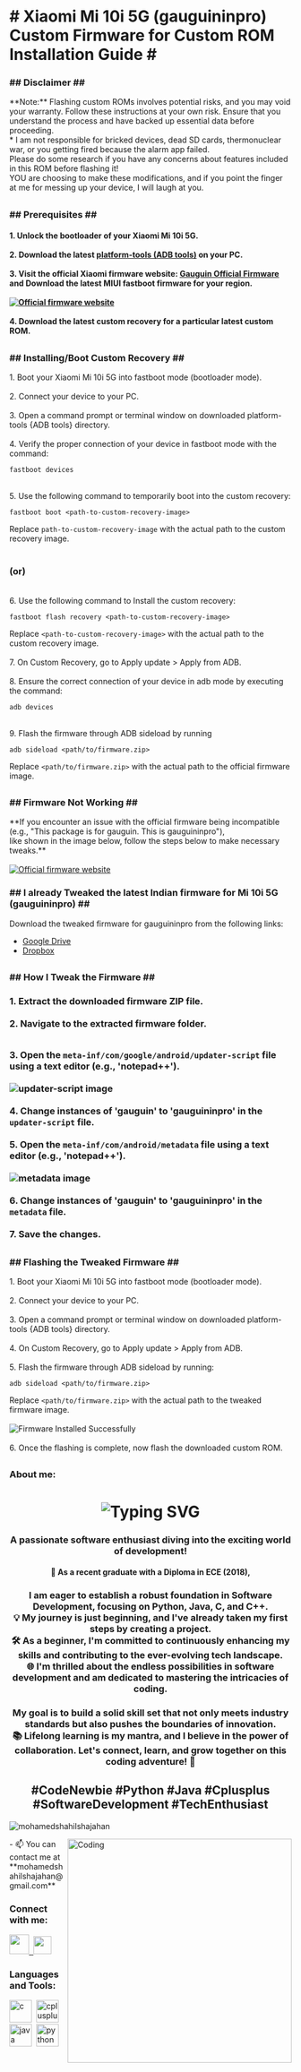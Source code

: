 <h1># Xiaomi Mi 10i 5G (gauguininpro) Custom Firmware for Custom ROM Installation Guide #</h1>
<h3>## Disclaimer ##</h3>
<p>**Note:** Flashing custom ROMs involves potential risks, and you may void your warranty. Follow these instructions at your own risk. Ensure that you understand the process and have backed up essential data before proceeding.<br>
* I am not responsible for bricked devices, dead SD cards, thermonuclear war, or you getting fired because the alarm app failed.<br> Please do some research if you have any concerns about features included in this ROM before flashing it!<br> YOU are choosing to make these modifications, and if you point the finger at me for messing up your device, I will laugh at you.
</p>
<h2></h2>
<h3>## Prerequisites ##</h3>
<h4>1. Unlock the bootloader of your Xiaomi Mi 10i 5G.<br><br>
2. Download the latest <a href="https://developer.android.com/tools/releases/platform-tools">platform-tools (ADB tools)</a> on your PC. <br><br>
3. Visit the official Xiaomi firmware website: <a href="https://xiaomifirmwareupdater.com/firmware/gauguin/">Gauguin Official Firmware</a> and Download the latest MIUI fastboot firmware for your region. <br><br>
<a href="https://xiaomifirmwareupdater.com/firmware/gauguin/" target="_blank">
  <img src="https://i.postimg.cc/Y0nk6w6J/official.png" alt="Official firmware website" style="max-width: 100%; height: auto;" />
</a><br><br>
4. Download the latest custom recovery for a particular latest custom ROM.
</h4>
<h2></h2>
<h3>## Installing/Boot Custom Recovery ##</h3>
<p>1. Boot your Xiaomi Mi 10i 5G into fastboot mode (bootloader mode).<br><br>
2. Connect your device to your PC.<br><br>
3. Open a command prompt or terminal window on downloaded platform-tools {ADB tools} directory.<br><br>
4. Verify the proper connection of your device in fastboot mode with the command:
  
    fastboot devices  
<br>5. Use the following command to temporarily boot into the custom recovery: 
  
    fastboot boot <path-to-custom-recovery-image>
  
  Replace `path-to-custom-recovery-image` with the actual path to the custom recovery image.<br>
<br>
<h3>(or)</h3>
<br>
6. Use the following command to Install the custom recovery: 
 
    fastboot flash recovery <path-to-custom-recovery-image>
    
   Replace `<path-to-custom-recovery-image>` with the actual path to the custom recovery image.<br>
<br>
7. On Custom Recovery, go to Apply update > Apply from ADB.<br><br>
8. Ensure the correct connection of your device in adb mode by executing the command: 

    adb devices
<br>    
9. Flash the firmware through ADB sideload by running

    adb sideload <path/to/firmware.zip>

   Replace `<path/to/firmware.zip>` with the actual path to the official firmware image.
</p>
<h2></h2>
<h3>## Firmware Not Working ##</h3>
<p>**If you encounter an issue with the official firmware being incompatible<br> (e.g., "This package is for gauguin. This is gauguininpro"),<br> like shown in the image below, follow the steps below to make necessary tweaks.**<br><br>
<a href="https://xdaforums.com/t/rom-14-official-pixelos-aosp-stable-23-12-2023.4456563/post-89234133" target="_blank">
  <img src="https://i.postimg.cc/XqccmkjW/error.png" alt="Official firmware website" style="max-width: 100%; height: auto;" />
</a>
</p>
<h3>## I already Tweaked the latest Indian firmware for Mi 10i 5G (gauguininpro) ##</h3>
<p>
Download the tweaked firmware for gauguininpro from the following links:

* [Google Drive](https://drive.google.com/file/d/1v_b1hnwgxA_X7NMkSdaHDLGC_eM1aFka/view?usp=sharing)
* [Dropbox](https://www.dropbox.com/scl/fi/cm2uvxlyqohlzwrin3kcj/firmware.zip?rlkey=l8vcgjdmb10ob113jxm3becaa&dl=0)
</p>
<h2></h2>
<h3>## How I Tweak the Firmware ##</h3>
<h3>1. Extract the downloaded firmware ZIP file.<br>
<br>2. Navigate to the extracted firmware folder.<br>
  
<br>3. Open the `meta-inf/com/google/android/updater-script` file using a text editor (e.g., 'notepad++').<br><br>
<img src="https://i.postimg.cc/4ykTWMzL/updater-script.png" alt="updater-script image" style="max-width: 100%; height: auto;"><br>
<br>4. Change instances of 'gauguin' to 'gauguininpro' in the `updater-script` file.<br>
<br>5. Open the `meta-inf/com/android/metadata` file using a text editor (e.g., 'notepad++').<br><br>
<img src="https://i.postimg.cc/QtW3ksWK/metadata.png" alt="metadata image" style="max-width: 100%; height: auto;"><br>
<br>6. Change instances of 'gauguin' to 'gauguininpro' in the `metadata` file.<br>
<br>7. Save the changes.
</h3>
<h2></h2>
<h3>## Flashing the Tweaked Firmware ##</h3>
<p>1. Boot your Xiaomi Mi 10i 5G into fastboot mode (bootloader mode).<br>
<br>2. Connect your device to your PC.<br>
<br>3. Open a command prompt or terminal window on downloaded platform-tools {ADB tools} directory.<br>
<br>4. On Custom Recovery, go to Apply update > Apply from ADB.<br>
<br>5. Flash the firmware through ADB sideload by running: 
         
    adb sideload <path/to/firmware.zip>

  Replace `<path/to/firmware.zip>` with the actual path to the tweaked firmware image.<br><br>
<img src="https://i.postimg.cc/HjGWQyc7/firmwarecompleted.png" alt="Firmware Installed Successfully" style="max-width: 100%; height: auto;" /><br>
<br>6. Once the flashing is complete, now flash the downloaded custom ROM.
</p>
<h2></h2>
<h3>About me:</h3>
<h1 align="center" href="https://git.io/typing-svg"><img src="https://readme-typing-svg.demolab.com?font=Fira+Code&weight=600&size=30&pause=1000&color=F7DC00&center=true&vCenter=true&random=false&width=550&height=32&lines=Hi+%F0%9F%91%8B%2C+I'm+Mohamed+Shahil" alt="Typing SVG" /></h1>

<h3 align="center">A passionate software enthusiast diving into the exciting world of development!<br>
  <h4 align="center">🚀 As a recent graduate with a Diploma in ECE (2018),</h4> <h3 align="center">I am eager to establish a robust foundation in Software Development, focusing on Python, Java, C, and C++.<br>
  💡 My journey is just beginning, and I've already taken my first steps by creating a project.<br>
  🛠️ As a beginner, I'm committed to continuously enhancing my skills and contributing to the ever-evolving tech landscape.<br>
  🌐 I'm thrilled about the endless possibilities in software development and am dedicated to mastering the intricacies of coding.</h3>
  <h3 align="center">My goal is to build a solid skill set that not only meets industry standards but also pushes the boundaries of innovation.<br>
  📚 Lifelong learning is my mantra, and I believe in the power of collaboration. Let's connect, learn, and grow together on this coding adventure! 🤝 </h3>
  
 <h2 align="center"> #CodeNewbie #Python #Java #Cplusplus #SoftwareDevelopment #TechEnthusiast</h2>

<p align="left"> <img src="https://komarev.com/ghpvc/?username=mohamedshahilshajahan&label=Profile%20views&color=blueviolet&style=flat" alt="mohamedshahilshajahan" /> </p>
<img align="right" alt="Coding" width="400" src="https://cdn.dribbble.com/users/1162077/screenshots/3848914/programmer.gif">
- 📫 You can contact me at **mohamedshahilshajahan@gmail.com**

<h3 align="left">Connect with me:</h3>
<p align="left"> <a href="https://www.linkedin.com/in/mohamedshahilshajahan" target="_blank" rel="noreferrer"> <picture> <source media="(prefers-color-scheme: dark)" srcset="https://i.postimg.cc/02ZQ9ft7/linkedin-dark.png" /> <source media="(prefers-color-scheme: light)" srcset="https://i.postimg.cc/XvKFcFjL/linkedin.png" /> <img src="https://i.postimg.cc/XvKFcFjL/linkedin.png" width="35" height=auto />&nbsp; </picture> </a><a href="https://www.github.com/mohamedshahilshajahan" target="_blank" rel="noreferrer"> <picture> <source media="(prefers-color-scheme: dark)" srcset="https://i.postimg.cc/Bn6vbKyk/github-dark.png" /> <source media="(prefers-color-scheme: light)" srcset="https://i.postimg.cc/LsFL1vph/github.png" /> <img src="https://i.postimg.cc/LsFL1vph/github.png" width="32" height="32" /> </picture> </a> </p>

<h3 align="left">Languages and Tools:</h3>
<p align="left"> <img src="https://i.postimg.cc/DZdk7s4J/c.png" alt="c" width="40" height=auto/>&nbsp;&nbsp;<img src="https://i.postimg.cc/br37thTq/cplus.png" alt="cplusplus" width="40" height=auto/>&nbsp;&nbsp;<img src="https://i.postimg.cc/0jkgjQ7t/java.png" alt="java" width="40" height=auto/>&nbsp;&nbsp;<img src="https://i.postimg.cc/T20MSVXB/python.png" alt="python" width="40" height=auto/> </p>
